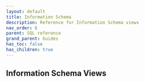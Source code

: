 ```yaml
---
layout: default
title: Information Schema
description: Reference for Information Schema views
nav_order: 6
parent: SQL reference
grand_parent: Guides
has_toc: false 
has_children: true
---
```


## Information Schema Views

